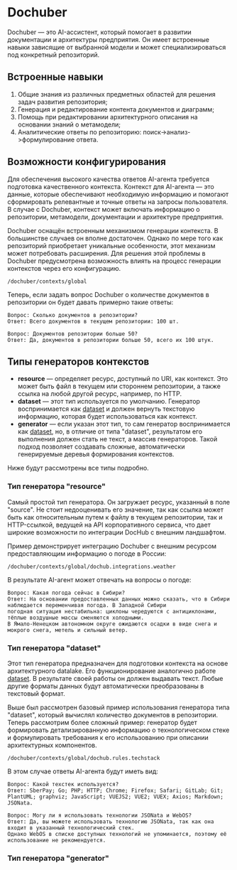 # Dochuber

Dochuber — это AI-ассистент, который помогает в развитии документации и архитектуры предприятия.
Он имеет встроенные навыки зависящие от выбранной модели и может специализироваться под конкретный
репозиторий.

## Встроенные навыки

1. Общие знания из различных предметных областей для решения задач развития репозитория;
2. Генерация и редактирование контента документов и диаграмм;
3. Помощь при редактировании архитектурного описания на основании знаний о метамодели;
4. Аналитические ответы по репозиторию: поиск->анализ->формулирование ответа.

## Возможности конфигурирования

Для обеспечения высокого качества ответов AI-агента требуется подготовка качественного контекста. 
Контекст для AI-агента — это данные, которые обеспечивают необходимую информацию и помогают сформировать
релевантные и точные ответы на запросы пользователя. В случае с Dochuber, контекст может включать
информацию о репозитории, метамодели, документации и архитектуре предприятия.

Dochuber оснащён встроенным механизмом генерации контекста. В большинстве случаев он вполне достаточен.
Однако по мере того как репозиторий приобретает уникальные особенности, этот механизм может потребовать 
расширения. Для решения этой проблемы в Dochuber предусмотрена возможность влиять на процесс генерации
контекстов через его конфигурацию.

```code-frame
/dochuber/contexts/global
```

Теперь, если задать вопрос Dochuber о количестве документов в репозитории он будет давать примерно такие ответы:

```
Вопрос: Сколько документов в репозитории?
Ответ: Всего документов в текущем репозитории: 100 шт.

Вопрос: Документов репозитории больше 50?
Ответ: Да, документов в репозитории больше 50, всего их 100 штук.
```

## Типы генераторов контекстов

* **resource**    — определяет ресурс, доступный по URI, как контекст. Это может быть файл в текущем или стороннем
                    репозитории, а также ссылка на любой другой ресурс, например, по HTTP.
* **dataset**     — этот тип используется по умолчанию. Генератор воспринимается как [dataset](@document/dochub.datasets)
                    и должен вернуть текстовую информацию, которая будет использоваться как контекст.
* **generator**   — если указан этот тип, то сам генератор воспринимается как [dataset](@document/dochub.datasets),
                    но, в отличие от типа "dataset", результатом его выполнения должен стать не текст, а массив генераторов.
                    Такой подход позволяет создавать сложные, автоматически генерируемые деревья формирования контекстов.

Ниже будут рассмотрены все типы подробно.

### Тип генератора "resource"

Самый простой тип генератора. Он загружает ресурс, указанный в поле "source". Не стоит недооценивать его значение, так
как ссылка может быть как относительным путем к файлу в текущем репозитории, так и HTTP-ссылкой, ведущей
на API корпоративного сервиса, что дает широкие возможности по интеграции DocHub с внешним ландшафтом.

Пример демонстрирует интеграцию Dochuber с внешним ресурсом предоставляющим информацию о погоде в России:

```code-frame
/dochuber/contexts/global/dochub.integrations.weather
```

В результате AI-агент может отвечать на вопросы о погоде:

```
Вопрос: Какая погода сейчас в Сибири?
Ответ: На основании предоставленных данных можно сказать, что в Сибири наблюдается переменчивая погода. В Западной Сибири
погодная ситуация нестабильна: циклоны чередуются с антициклонами, тёплые воздушные массы сменяются холодными.
В Ямало-Ненецком автономном округе ожидаются осадки в виде снега и мокрого снега, метель и сильный ветер.
```

### Тип генератора "dataset"

Этот тип генератора предназначен для подготовки контекста на основе архитектурного datalake. Его функционирование аналогично
работе [dataset](@document/dochub.datasets). В результате своей работы он должен выдавать текст. Любые другие форматы данных
будут автоматически преобразованы в текстовый формат.

Выше был рассмотрен базовый пример использования генератора типа "dataset", который вычислял количество документов в 
репозитории. Теперь рассмотрим более сложный пример: генератор будет формировать детализированную информацию о
технологическом стеке и формулировать требования к его использованию при описании архитектурных компонентов.

```code-frame
/dochuber/contexts/global/dochub.rules.techstack
```
В этом случае ответы AI-агента будут иметь вид:
```
Вопрос: Какой техстек используется?
Ответ: SberPay; Go; PHP; HTTP; Chrome; Firefox; Safari; GitLab; Git; PlantUML; graphviz; JavaScript; VUEJS2; VUE2; VUEX; Axios; Markdown; JSONata.

Вопрос: Могу ли я использовать технологии JSONata и WebOS?
Ответ: Да, вы можете использовать технологию JSONata, так как она входит в указанный технологический стек.
Однако WebOS в списке доступных технологий не упоминается, поэтому её использование не рекомендуется.
```

### Тип генератора "generator"



  
